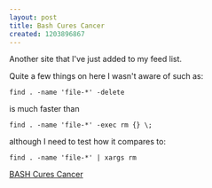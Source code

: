 ```yaml
--- 
layout: post
title: Bash Cures Cancer
created: 1203896867
---
```

Another site that I've just added to my feed list.

Quite a few things on here I wasn't aware of such as:

    find . -name 'file-*' -delete

is much faster than

    find . -name 'file-*' -exec rm {} \;

although I need to test how it compares to:

    find . -name 'file-*' | xargs rm

<a href="http://bashcurescancer.com/">BASH Cures Cancer</a>
